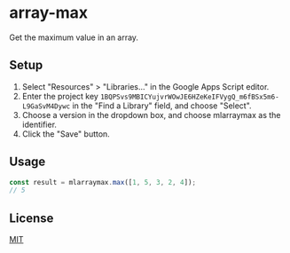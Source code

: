 # array-max

Get the maximum value in an array.

## Setup
1. Select "Resources" > "Libraries..." in the Google Apps Script
editor.
2. Enter the project key `1BQPSvs9MBICYujvrWOwJE6HZeKeIFVygQ_m6fBSx5m6-L9GaSvM4Dywc` in the "Find a Library" field, and choose "Select". 
3. Choose a version in the dropdown box, and choose mlarraymax as the
identifier. 
4. Click the "Save" button.

## Usage

```js
const result = mlarraymax.max([1, 5, 3, 2, 4]);
// 5
```

## License

  [MIT](./LICENSE)
